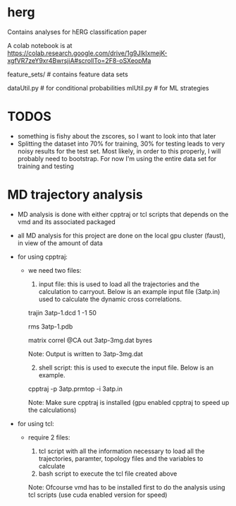 # herg
Contains analyses for hERG classification paper

A colab notebook is at https://colab.research.google.com/drive/1g9JlkIxmejK-xgfVR7zeY9xr4BwrsjiA#scrollTo=2F8-oSXeopMa

feature_sets/ # contains feature data sets 

dataUtil.py # for conditional probabilities 
mlUtil.py # for ML strategies 


# TODOS
- something is fishy about the zscores, so I want to look into that later
- Splitting the dataset into 70% for training, 30% for testing leads to very noisy results for the test set. Most likely, in order to this properly, I will probably need to bootstrap. For now I'm using the entire data set for training and testing

# MD trajectory analysis 
- MD analysis is done with either cpptraj or tcl scripts that depends on the vmd and its associated packaged
- all MD analysis for this project are done on the local gpu cluster (faust), in view of the amount of data

- for using cpptraj:
    - we need two files: 
         1. input file: this is used to load all the trajectories and the calculation to carryout. Below is an example input file (3atp.in) used to calculate the dynamic cross correlations.

         trajin 3atp-1.dcd 1 -1 50

         rms 3atp-1.pdb
         
         matrix correl @CA out 3atp-3mg.dat byres

        Note: Output is written to 3atp-3mg.dat

        2. shell script: this is used to execute the input file. Below is an example.
        
        cpptraj -p 3atp.prmtop -i 3atp.in

        Note: Make sure cpptraj is installed (gpu enabled cpptraj to speed up the calculations)

- for using tcl:
    - require 2 files:
        1. tcl script with all the information necessary to load all the trajectories, paramter, topology files and the variables to calculate
        2. bash script to execute the tcl file created above

        Note: Ofcourse vmd has to be installed first to do the analysis using tcl scripts (use cuda enabled version for speed)

